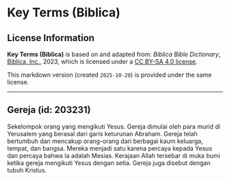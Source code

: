 # Key Terms (Biblica)

## License Information

**Key Terms (Biblica)** is based on and adapted from: _Biblica Bible Dictionary_, [Biblica, Inc.](https://www.biblica.com/), 2023, which is licensed under a [CC BY-SA 4.0 license](https://creativecommons.org/licenses/by-sa/4.0/legalcode.en).

This markdown version (created `2025-10-20`) is provided under the same license.



--------------------------------

## Gereja (id: 203231)

Sekelompok orang yang mengikuti Yesus. Gereja dimulai oleh para murid di Yerusalem yang berasal dari garis keturunan Abraham. Gereja telah bertumbuh dan mencakup orang\-orang dari berbagai kaum keluarga, tempat, dan bangsa. Mereka menjadi satu karena percaya kepada Yesus dan percaya bahwa Ia adalah Mesias. Kerajaan Allah tersebar di muka bumi ketika gereja mengikuti Yesus dengan setia. Gereja juga disebut dengan tubuh Kristus.


